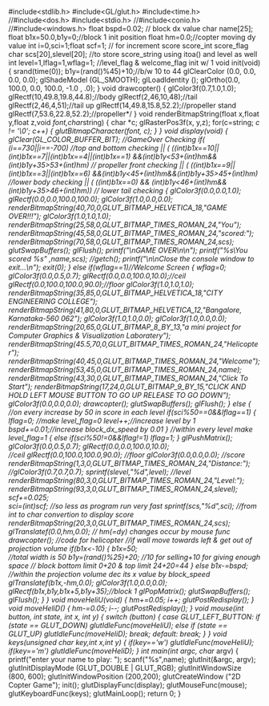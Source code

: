 #include<stdlib.h> 
#include<GL/glut.h> 
#include<time.h> 
//#include<dos.h> 
#include<stdio.h> 
//#include<conio.h> 
//#include<windows.h> 
float bspd=0.02; // block dx value 
char name[25]; 
float b1x=50.0,b1y=0;//block 1 init position 
float hm=0.0;//copter moving dy value 
int i=0,sci=1;float scf=1; // for increment score score_int score_flag 
char scs[20],slevel[20]; 
//to store score_string using itoa() and level as well 
int level=1,lflag=1,wflag=1; //level_flag & welcome_flag init w/ 1 
void init(void) 
{ 
srand(time(0)); 
b1y=(rand()%45)+10;//b/w 10 to 44 
glClearColor (0.0, 0.0, 0.0, 0.0); 
glShadeModel (GL_SMOOTH); 
glLoadIdentity (); 
glOrtho(0.0, 100.0, 0.0, 100.0, -1.0 , .0); 
} 
void drawcopter() 
{ 
glColor3f(0.7,1.0,1.0); 
glRectf(10,49.8,19.8,44.8);//body 
glRectf(2,46,10,48);//tail 
glRectf(2,46,4,51);//tail up 
glRectf(14,49.8,15.8,52.2);//propeller stand 
glRectf(7,53.6,22.8,52.2);//propeller*/ 
} 
void renderBitmapString(float x,float y,float z,void *font,char*string) 
{ 
char *c; 
glRasterPos3f(x, y,z); 
for(c=string; *c != '\0'; c++) 
{ 
glutBitmapCharacter(font, *c); 
} 
} 
void display(void) 
{ 
glClear(GL_COLOR_BUFFER_BIT); 
//GameOver Checking 
if( 
(i==730||i==-700) 
//top and bottom checking 
|| 
( ((int)b1x==10||(int)b1x==7||(int)b1x==4||(int)b1x==1) 
&&(int)b1y<53+(int)hm&&(int)b1y+35>53+(int)hm) 
// propeller front checking 
|| 
( ((int)b1x==9||(int)b1x==3||(int)b1x==6) &&(int)b1y<45+(int)hm&&(int)b1y+35>45+(int)hm) 
//lower body checking 
|| 
( ((int)b1x==0) && (int)b1y<46+(int)hm&&(int)b1y+35>46+(int)hm)) 
// lower tail checking 
{ 
glColor3f(0.0,0.0,1.0); 
glRectf(0.0,0.0,100.0,100.0); 
glColor3f(1.0,0.0,0.0); 
renderBitmapString(40,70,0,GLUT_BITMAP_HELVETICA_18,"GAME OVER!!!"); 
glColor3f(1.0,1.0,1.0); 
renderBitmapString(25,58,0,GLUT_BITMAP_TIMES_ROMAN_24,"You"); 
renderBitmapString(45,58,0,GLUT_BITMAP_TIMES_ROMAN_24,"scored:"); 
renderBitmapString(70,58,0,GLUT_BITMAP_TIMES_ROMAN_24,scs); 
glutSwapBuffers(); 
glFlush(); 
printf("\nGAME OVER\n\n"); 
printf("%s\You scored  %s" ,name,scs); 
//getch(); 
printf("\n\nClose the console window to exit...\n"); 
exit(0); 
} 
else if(wflag==1)//Welcome Screen 
{ 
wflag=0; 
glColor3f(0.0,0.5,0.7); 
glRectf(0.0,0.0,100.0,10.0);//ceil 
glRectf(0.0,100.0,100.0,90.0);//floor 
glColor3f(1.0,1.0,1.0); 
renderBitmapString(35,85,0,GLUT_BITMAP_HELVETICA_18,"CITY ENGINEERING COLLEGE"); 
renderBitmapString(41,80,0,GLUT_BITMAP_HELVETICA_12,"Bangalore, Karnataka-560 062"); 
glColor3f(1.0,1.0,0.0); 
glColor3f(1.0,0.0,0.0); 
renderBitmapString(20,65,0,GLUT_BITMAP_8_BY_13,"a mini project for Computer Graphics & 
Visualization Laboratery"); 
renderBitmapString(45.5,70,0,GLUT_BITMAP_TIMES_ROMAN_24,"Helicopter"); 
renderBitmapString(40,45,0,GLUT_BITMAP_TIMES_ROMAN_24,"Welcome"); 
renderBitmapString(53,45,0,GLUT_BITMAP_TIMES_ROMAN_24,name); 
renderBitmapString(43,30,0,GLUT_BITMAP_TIMES_ROMAN_24,"Click To Start"); 
renderBitmapString(17,24,0,GLUT_BITMAP_9_BY_15,"CLICK AND HOLD LEFT MOUSE BUTTON TO GO UP 
RELEASE TO GO DOWN"); 
glColor3f(0.0,0.0,0.0); 
drawcopter(); 
glutSwapBuffers(); 
glFlush(); 
} 
else 
{ 
//on every increase by 50 in score in each level 
if(sci%50==0&&lflag==1) 
{ 
lflag=0; //make level_flag=0 
level++;//increase level by 1 
bspd+=0.01;//increase block_dx_speed by 0.01 
} 
//within every level make level_flag=1 
{ 
else if(sci%50!=0&&lflag!=1) 
lflag=1; 
} 
glPushMatrix(); 
glColor3f(0.0,0.5,0.7); 
glRectf(0.0,0.0,100.0,10.0);     
 //ceil 
glRectf(0.0,100.0,100.0,90.0);    //floor 
glColor3f(0.0,0.0,0.0);   //score 
renderBitmapString(1,3,0,GLUT_BITMAP_TIMES_ROMAN_24,"Distance:"); 
//glColor3f(0.7,0.7,0.7); 
sprintf(slevel,"%d",level);   //level 
renderBitmapString(80,3,0,GLUT_BITMAP_TIMES_ROMAN_24,"Level:"); 
renderBitmapString(93,3,0,GLUT_BITMAP_TIMES_ROMAN_24,slevel); 
scf+=0.025;              
sci=(int)scf; 
//so less as program run very fast 
sprintf(scs,"%d",sci); 
//from int to char convertion to display score 
renderBitmapString(20,3,0,GLUT_BITMAP_TIMES_ROMAN_24,scs); 
glTranslatef(0.0,hm,0.0); 
// hm(=dy) changes occur by mouse func 
drawcopter(); 
//code for helicopter 
//if wall move towards left & get out of projection volume 
if(b1x<-10) 
{ 
b1x=50;            
//total width is 50 
b1y=(rand()%25)+20; 
//10 for selling+10 for giving enough space 
// block bottom limit 0+20 & top limit 24+20=44 
} 
else 
b1x-=bspd; 
//within the projection volume dec its x value by block_speed 
glTranslatef(b1x,-hm,0.0); 
glColor3f(1.0,0.0,0.0); 
glRectf(b1x,b1y,b1x+5,b1y+35);//block 1 
glPopMatrix(); 
glutSwapBuffers(); 
glFlush(); 
} 
} 
void moveHeliU(void) 
{ 
hm+=0.05; 
i++; 
glutPostRedisplay(); 
} 
void moveHeliD() 
{ 
hm-=0.05; 
i--; 
glutPostRedisplay(); 
} 
void mouse(int button, int state, int x, int y) 
{ 
switch (button) 
{ 
case GLUT_LEFT_BUTTON: 
if (state == GLUT_DOWN) 
glutIdleFunc(moveHeliU); 
else if (state == GLUT_UP) 
glutIdleFunc(moveHeliD); 
break; 
default: break; 
} 
} 
void keys(unsigned char key,int x,int y) 
{ 
if(key=='w') glutIdleFunc(moveHeliU); 
if(key=='m') glutIdleFunc(moveHeliD); 
} 
int main(int argc, char** argv) 
{ 
printf("enter your name to play: "); 
scanf("%s",name); 
glutInit(&argc, argv); 
glutInitDisplayMode (GLUT_DOUBLE | GLUT_RGB); 
glutInitWindowSize (800, 600); 
glutInitWindowPosition (200,200); 
glutCreateWindow ("2D Copter Game"); 
init(); 
glutDisplayFunc(display); 
glutMouseFunc(mouse); 
glutKeyboardFunc(keys); 
glutMainLoop(); 
return 0; 
} 
 
